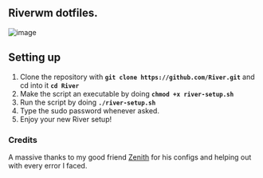 ## Riverwm dotfiles.

![image](https://user-images.githubusercontent.com/72144072/147874140-939903ad-ff33-4733-bfde-fcd4380e58aa.png)

## Setting up 

1. Clone the repository with **`git clone https://github.com/River.git`** and cd into it **`cd River`**
2. Make the script an executable by doing **`chmod +x river-setup.sh`** 
3. Run the script by doing **`./river-setup.sh`**
4. Type the sudo password whenever asked.
5. Enjoy your new River setup!

### Credits

A massive thanks to my good friend [Zenith](https://github.com/Shinyzenith) for his configs and helping out with every error I faced.
